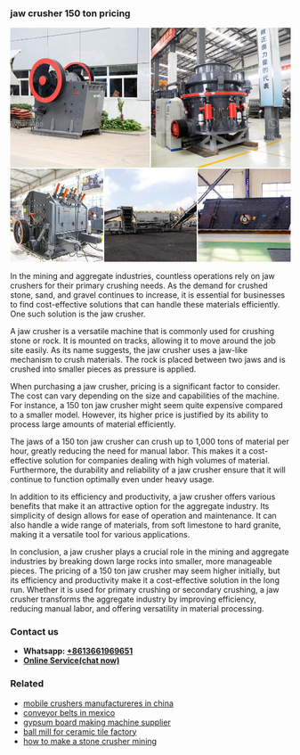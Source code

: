 <h3>jaw crusher 150 ton pricing</h3><img src='1704856673.jpg' alt=''><p>In the mining and aggregate industries, countless operations rely on jaw crushers for their primary crushing needs. As the demand for crushed stone, sand, and gravel continues to increase, it is essential for businesses to find cost-effective solutions that can handle these materials efficiently. One such solution is the jaw crusher.</p><p>A jaw crusher is a versatile machine that is commonly used for crushing stone or rock. It is mounted on tracks, allowing it to move around the job site easily. As its name suggests, the jaw crusher uses a jaw-like mechanism to crush materials. The rock is placed between two jaws and is crushed into smaller pieces as pressure is applied.</p><p>When purchasing a jaw crusher, pricing is a significant factor to consider. The cost can vary depending on the size and capabilities of the machine. For instance, a 150 ton jaw crusher might seem quite expensive compared to a smaller model. However, its higher price is justified by its ability to process large amounts of material efficiently.</p><p>The jaws of a 150 ton jaw crusher can crush up to 1,000 tons of material per hour, greatly reducing the need for manual labor. This makes it a cost-effective solution for companies dealing with high volumes of material. Furthermore, the durability and reliability of a jaw crusher ensure that it will continue to function optimally even under heavy usage.</p><p>In addition to its efficiency and productivity, a jaw crusher offers various benefits that make it an attractive option for the aggregate industry. Its simplicity of design allows for ease of operation and maintenance. It can also handle a wide range of materials, from soft limestone to hard granite, making it a versatile tool for various applications.</p><p>In conclusion, a jaw crusher plays a crucial role in the mining and aggregate industries by breaking down large rocks into smaller, more manageable pieces. The pricing of a 150 ton jaw crusher may seem higher initially, but its efficiency and productivity make it a cost-effective solution in the long run. Whether it is used for primary crushing or secondary crushing, a jaw crusher transforms the aggregate industry by improving efficiency, reducing manual labor, and offering versatility in material processing.</p><h3>Contact us</h3><ul><li><strong>Whatsapp:&nbsp;<a href="https://wa.me/8613661969651">+8613661969651</a></strong></li><li><a href="https://swt.shibang-china.com/?git&amp;zhl&amp;jaw crusher 150 ton pricing"><strong>Online Service(chat now)</strong></a></li></ul><h3>Related</h3><ul><li><a href='mobile crushers manufactureres in china.md'>mobile crushers manufactureres in china</a></li><li><a href='conveyor belts in mexico.md'>conveyor belts in mexico</a></li><li><a href='gypsum board making machine supplier.md'>gypsum board making machine supplier</a></li><li><a href='ball mill for ceramic tile factory.md'>ball mill for ceramic tile factory</a></li><li><a href='how to make a stone crusher mining.md'>how to make a stone crusher mining</a></li></ul>